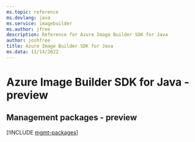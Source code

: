 ```yaml
---
ms.topic: reference
ms.devlang: java
ms.service: imagebuilder
ms.author: jfree
description: Reference for Azure Image Builder SDK for Java
author: joshfree
title: Azure Image Builder SDK for Java
ms.data: 11/14/2022
---
```

# Azure Image Builder SDK for Java - preview

## Management packages - preview
[!INCLUDE [mgmt-packages](image-builder-mgmt-index.md)]